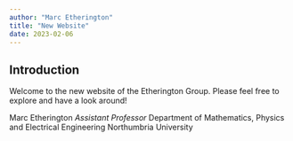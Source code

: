 ```yaml
---
author: "Marc Etherington"
title: "New Website"
date: 2023-02-06
---
```


## Introduction

Welcome to the new website of the Etherington Group. Please feel free to explore and have a look around!

Marc Etherington
*Assistant Professor*
Department of Mathematics, Physics and Electrical Engineering
Northumbria University
